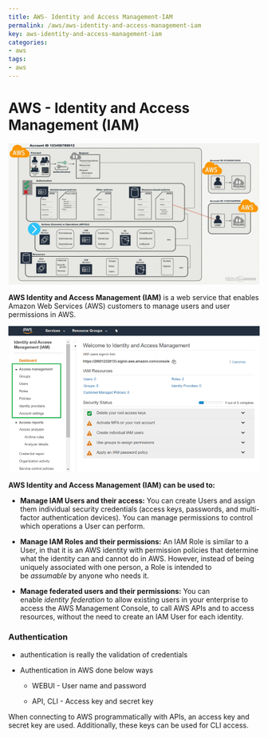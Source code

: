 ```yaml
---
title: AWS- Identity and Access Management-IAM
permalink: /aws/aws-identity-and-access-management-iam
key: aws-identity-and-access-management-iam
categories:
- aws
tags:
- aws
---
```




AWS - Identity and Access Management (IAM)
==========================================

![](media/c991338e536c674840f43e246f2b3756.png)

**AWS Identity and Access Management (IAM)** is a web service that enables
Amazon Web Services (AWS) customers to manage users and user permissions in
AWS. 

![](media/24c3d9332ee6c78a912d6671cbdfc958.png)

**AWS Identity and Access Management (IAM) can be used to:**

-   **Manage IAM Users and their access:** You can create Users and assign them
    individual security credentials (access keys, passwords, and multi-factor
    authentication devices). You can manage permissions to control which
    operations a User can perform.

-   **Manage IAM Roles and their permissions:** An IAM Role is similar to a
    User, in that it is an AWS identity with permission policies that determine
    what the identity can and cannot do in AWS. However, instead of being
    uniquely associated with one person, a Role is intended to be *assumable* by
    anyone who needs it.

-   **Manage federated users and their permissions:** You can enable *identity
    federation* to allow existing users in your enterprise to access the AWS
    Management Console, to call AWS APIs and to access resources, without the
    need to create an IAM User for each identity.

### Authentication

-   authentication is really the validation of credentials

-   Authentication in AWS done below ways

    -   WEBUI - User name and password

    -   API, CLI - Access key and secret key

When connecting to AWS programmatically with APIs, an access key and secret key
are used. Additionally, these keys can be used for CLI access.
